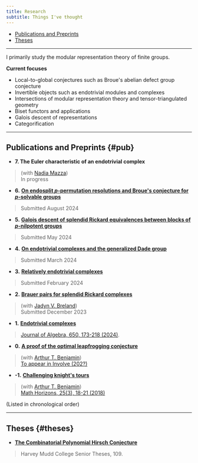```yaml
---
title: Research
subtitle: Things I've thought
---
```


- [Publications and Preprints](#pub)
- [Theses](#theses)

---

I primarily study the modular representation theory of finite groups. 

**Current focuses**
- Local-to-global conjectures such as Broue's abelian defect group conjecture
- Invertible objects such as endotrivial modules and complexes
- Intersections of modular representation theory and tensor-triangulated geometry
- Biset functors and applications
- Galois descent of representations
- Categorification

---

## Publications and Preprints {#pub}


- **7. The Euler characteristic of an endotrivial complex**  
> (with [Nadia Mazza](https://www.lancaster.ac.uk/maths/people/nadia-mazza))    
> In progress
- **6.** [**On endosplit $p$-permutation resolutions and Broue's conjecture for $p$-solvable groups**](https://arxiv.org/abs/2408.04094)
> Submitted August 2024
- **5.** [**Galois descent of splendid Rickard equivalences between blocks of $p$-nilpotent groups**](https://arxiv.org/abs/2405.16061)
> Submitted May 2024
- **4.** [**On endotrivial complexes and the generalized Dade group**](https://arxiv.org/abs/2403.04088) 
> Submitted March 2024
- **3.** [**Relatively endotrivial complexes**](https://arxiv.org/abs/2402.08042)
> Submitted February 2024
- **2.** [**Brauer pairs for splendid Rickard complexes**](https://arxiv.org/abs/2312.10258)
> (with [Jadyn V. Breland](https://people.ucsc.edu/~jbreland/index.html))    
> Submitted December 2023
- **1.** [**Endotrivial complexes**](https://arxiv.org/abs/2309.12138) 
> [Journal of Algebra, 650, 173-218 (2024)](https://www.sciencedirect.com/science/article/pii/S0021869324001728).
- **0.** [**A proof of the optimal leapfrogging conjecture**](https://arxiv.org/abs/2110.08319)
> (with [Arthur T. Benjamin](https://www.arthurbenjamin.info/))    
> [To appear in Involve (202?)](https://msp.org/soon/coming.php?jpath=involve)
- **-1.** [**Challenging knight's tours**](https://math.hmc.edu/benjamin/wp-content/uploads/sites/5/2019/06/Challenging-Knight%E2%80%99s-Tours.pdf)
> (with [Arthur T. Benjamin](https://www.arthurbenjamin.info/))    
> [Math Horizons, 25(3), 18-21 (2018)](https://www.tandfonline.com/doi/full/10.1080/10724117.2018.1424460)

(Listed in chronological order)

---

## Theses {#theses}

- [**The Combinatorial Polynomial Hirsch Conjecture**](https://scholarship.claremont.edu/cgi/viewcontent.cgi?article=1096&context=hmc_theses)
> Harvey Mudd College Senior Theses, 109.



